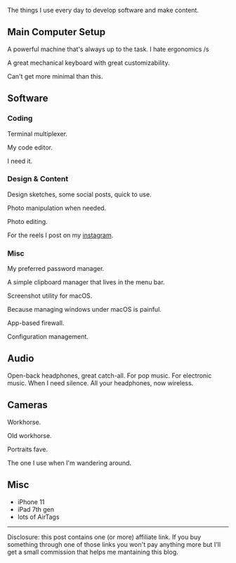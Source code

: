 The things I use every day to develop software and make content.

## Main Computer Setup

<Product title="Apple MacBook Pro" variation='14" M1 Pro (2021)' link="https://amzn.to/41VR7eh">
  A powerful machine that's always up to the task.
</Product>

<Product title="Apple Magic Mouse" link="https://amzn.to/3L4dbwj">
I hate ergonomics /s
</Product>

<Product
  title="Hexcore Anne Pro 2"
  variation="Gateron Blue Switches"
  link="https://amzn.to/3V7LO9y">
A great mechanical keyboard with great customizability.
</Product>

<Product
  title="IKEA x Swedish House Mafia OBEGRÄNSAD stand"
  link="https://www.ikea.com/it/it/p/obegraensad-supporto-per-pc-portatile-nero-00526465/">
Can't get more minimal than this.
</Product>

## Software

### Coding

<Product
  title="Tmux"
  link="https://github.com/tmux/tmux/wiki"
  linkText="Open">
Terminal multiplexer.
</Product>

<Product
  title="Neovim"
  link="http://neovim.io/"
  linkText="Open">
My code editor.
</Product>

<Product
title="Terminal.app"
variation="Yes, the built-in one"
link="https://support.apple.com/en-gb/guide/terminal/welcome/mac"
  linkText="Open">
I need it.
</Product>

### Design & Content

<Product
  title="Figma"
  link="https://www.figma.com/"
  linkText="Open">
Design sketches, some social posts, quick to use.
</Product>

<Product
  title="Photoshop CC"
  link="https://www.adobe.com/products/photoshop.html"
  linkText="Open">
Photo manipulation when needed.
</Product>

<Product
  title="Lightroom Classic CC"
  link="https://www.adobe.com/products/photoshop-lightroom-classichtml"
  linkText="Open">
Photo editing.
</Product>

<Product
  title="Final Cut Pro X"
  link="https://www.apple.com/final-cut-pro/"
  linkText="Open">
For the reels I post on my [instagram](https://instagram.com/eliseomartelli).
</Product>

### Misc

<Product
  title="Bitwarden"
  link="https://bitwarden.com/"
  linkText="Open">
My preferred password manager.
</Product>

<Product
  title="Maccy"
  link="https://maccy.app/"
  linkText="Open">
A simple clipboard manager that lives in the menu bar.
</Product>

<Product
  title="Shottr"
  link="https://shottr.cc/"
  linkText="Open">
Screenshot utility for macOS.
</Product>

<Product
  title="Rectangle"
  link="https://rectangleapp.com/"
  linkText="Open">
Because managing windows under macOS is painful.
</Product>

<Product
  title="Lulu"
  link="https://bitwarden.com/"
  linkText="Open">
App-based firewall.
</Product>

<Product
  title="Ansible"
  link="https://www.ansible.com/"
  linkText="Open">
Configuration management.
</Product>

## Audio

<Product
  title="AKG K240"
  variation="Studio"
  link="https://amzn.to/3L3rAsR">
Open-back headphones, great catch-all.
</Product>
<Product 
  title="TinHifi T2 Plus">
For pop music.
</Product>
<Product
  title="KZ ZSN PRO X"
  variation="Clear"
  link="https://amzn.to/3oNxqH2">
For electronic music.
</Product>
<Product
  title="Apple AirPods Pro"
  variation="Gen 1"
  link="https://amzn.to/3LaUnLQ">
When I need silence.
</Product>
<Product
  title="FiiO μBTR"
  link="https://amzn.to/4219Jtt">
All your headphones, now wireless.
</Product>

## Cameras

<Product
  title="Canon EOS RP"
  link="https://amzn.to/41DpuqC">
Workhorse.
</Product>

<Product
  title="Canon EOS 600D"
  link="https://amzn.to/41Fb09A">
Old workhorse.
</Product>

<Product
  title="Canon 85mm USM f/1.8"
  link="https://amzn.to/43UEOAC">
Portraits fave.
</Product>

<Product
  title="Canon 50mm f/1.8 II"
  link="https://amzn.to/3V7Zkd8">
The one I use when I'm wandering around.
</Product>

## Misc

- iPhone 11
- iPad 7th gen
- lots of AirTags

---

Disclosure: this post contains one (or more) affiliate link. If you buy something through one of those links you won't pay anything more but I'll get a small commission that helps me mantaining this blog.
